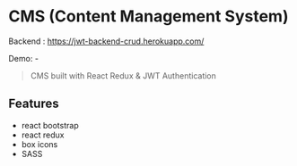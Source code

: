 # CMS (Content Management System)

Backend : https://jwt-backend-crud.herokuapp.com/

Demo: -

> CMS built with React Redux & JWT Authentication
## Features

- react bootstrap
- react redux
- box icons
- SASS
